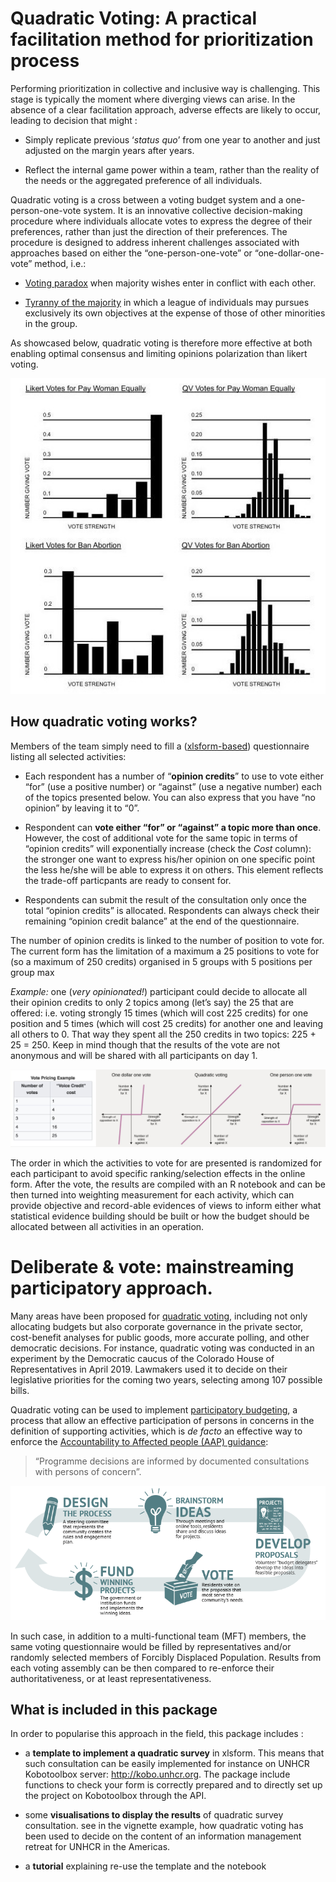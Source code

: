 
<!-- README.md is generated from README.Rmd. Please edit that file -->

# Quadratic Voting: A practical facilitation method for prioritization process

<!-- badges: start -->
<!-- badges: end -->

Performing prioritization in collective and inclusive way is
challenging. This stage is typically the moment where diverging views
can arise. In the absence of a clear facilitation approach, adverse
effects are likely to occur, leading to decision that might :

-   Simply replicate previous ‘*status quo*’ from one year to another
    and just adjusted on the margin years after years.

-   Reflect the internal game power within a team, rather than the
    reality of the needs or the aggregated preference of all
    individuals.

Quadratic voting is a cross between a voting budget system and a
one-person-one-vote system. It is an innovative collective
decision-making procedure where individuals allocate votes to express
the degree of their preferences, rather than just the direction of their
preferences. The procedure is designed to address inherent challenges
associated with approaches based on either the “one-person-one-vote” or
“one-dollar-one-vote” method, i.e.:

-   [Voting paradox](https://en.wikipedia.org/wiki/Paradox_of_voting)
    when majority wishes enter in conflict with each other.

-   [Tyranny of the
    majority](https://en.wikipedia.org/wiki/Tyranny_of_the_majority) in
    which a league of individuals may pursues exclusively its own
    objectives at the expense of those of other minorities in the group.

As showcased below, quadratic voting is therefore more effective at both
enabling optimal consensus and limiting opinions polarization than
likert voting.

![](inst/image/example.jpg)

## How quadratic voting works?

Members of the team simply need to fill a
([xlsform-based](http://xlsform.org)) questionnaire listing all selected
activities:

-   Each respondent has a number of “**opinion credits**” to use to vote
    either “for” (use a positive number) or “against” (use a negative
    number) each of the topics presented below. You can also express
    that you have “no opinion” by leaving it to “0”.

-   Respondent can **vote either “for” or “against” a topic more than
    once**. However, the cost of additional vote for the same topic in
    terms of “opinion credits” will exponentially increase (check the
    *Cost* column): the stronger one want to express his/her opinion on
    one specific point the less he/she will be able to express it on
    others. This element reflects the trade-off particpants are ready to
    consent for.

-   Respondents can submit the result of the consultation only once the
    total “opinion credits” is allocated. Respondents can always check
    their remaining “opinion credit balance” at the end of the
    questionnaire.

The number of opinion credits is linked to the number of position to
vote for. The current form has the limitation of a maximum a 25
positions to vote for (so a maximum of 250 credits) organised in 5
groups with 5 positions per group max

*Example:* one (*very opinionated!*) participant could decide to
allocate all their opinion credits to only 2 topics among (let’s say)
the 25 that are offered: i.e. voting strongly 15 times (which will cost
225 credits) for one position and 5 times (which will cost 25 credits)
for another one and leaving all others to 0. That way they spent all the
250 credits in two topics: 225 + 25 = 250. Keep in mind though that the
results of the vote are not anonymous and will be shared with all
participants on day 1.

![](inst/image/voting.png)

The order in which the activities to vote for are presented is
randomized for each participant to avoid specific ranking/selection
effects in the online form. After the vote, the results are compiled
with an R notebook and can be then turned into weighting measurement for
each activity, which can provide objective and record-able evidences of
views to inform either what statistical evidence building should be
built or how the budget should be allocated between all activities in an
operation.

# Deliberate & vote: mainstreaming participatory approach.

Many areas have been proposed for [quadratic
voting](https://www.radicalxchange.org/media/papers/The_Handbook_for_Radical_Local_Democracy.pdf#page=6),
including not only allocating budgets but also corporate governance in
the private sector, cost-benefit analyses for public goods, more
accurate polling, and other democratic decisions. For instance,
quadratic voting was conducted in an experiment by the Democratic caucus
of the Colorado House of Representatives in April 2019. Lawmakers used
it to decide on their legislative priorities for the coming two years,
selecting among 107 possible bills.

Quadratic voting can be used to implement [participatory
budgeting](https://www.participatorybudgeting.org/what-is-pb/), a
process that allow an effective participation of persons in concerns in
the definition of supporting activities, which is *de facto* an
effective way to enforce the [Accountability to Affected people (AAP)
guidance](https://www.unhcr.org/handbooks/aap/documents/UNHCR-AAP_Operational_Guidance.pdf):

> “Programme decisions are informed by documented consultations with
> persons of concern”.

![](inst/image/PB-Process-Cycle-Diagrmo.png)

In such case, in addition to a multi-functional team (MFT) members, the
same voting questionnaire would be filled by representatives and/or
randomly selected members of Forcibly Displaced Population. Results from
each voting assembly can be then compared to re-enforce their
authoritativeness, or at least representativeness.

## What is included in this package

In order to popularise this approach in the field, this package includes
:

-   a **template to implement a quadratic survey** in xlsform. This
    means that such consultation can be easily implemented for instance
    on UNHCR Kobotoolbox server: <http://kobo.unhcr.org>. The package
    include functions to check your form is correctly prepared and to
    directly set up the project on Kobotoolbox through the API.

-   some **visualisations to display the results** of quadratic survey
    consultation. see in the vignette example, how quadratic voting has
    been used to decide on the content of an information management
    retreat for UNHCR in the Americas.

-   a **tutorial** explaining re-use the template and the notebook
